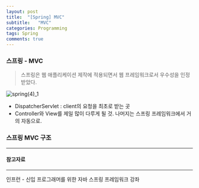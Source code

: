 ```yaml
---
layout: post
title:  "[Spring] MVC"
subtitle:   "MVC"
categories: Programming
tags: Spring
comments: true
---
```


### 스프링 - MVC

>  스프링은 웹 애플리케이션 제작에 적용되면서 웹 프레임워크로서 우수성을 인정받았다.





![spring(4)_1](https://hanareum95.github.io/assets/img/spring/spring(4)_1.JPG)

- DispatcherServlet : client의 요청을 최초로 받는 곳
- Controller와 View를 제일 많이 다루게 될 것. 나머지는 스프링 프레임워크에서 거의 자동으로.









### 스프링 MVC 구조 

------









#### 참고자료

---

인프런 - 신입 프로그래머를 위한 자바 스프링 프레임워크 강좌 

[](https://www.inflearn.com/course/%EC%9E%90%EB%B0%94-%EC%8A%A4%ED%94%84%EB%A7%81-%EA%B0%95%EC%A2%8C/)